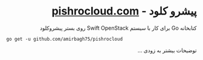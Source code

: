 <div dir='rtl'>

# پیشرو کلود - [pishrocloud.com](https://pishrocloud.com/)
کتابخانه Go برای کار با سیستم Swift OpenStack روی بستر پیشروکلود

</div>

`go get -u github.com/amirbagh75/pishrocloud`


<div dir='rtl'>

توضیحات بیشتر به زودی ...

</div>